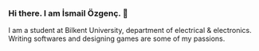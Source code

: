 ### Hi there. I am İsmail Özgenç. 👋 
I am a student at Bilkent University, department of electrical & electronics. 
Writing softwares and designing games are some of my passions. 

<!--
**Quikker/Quikker** is a ✨ _special_ ✨ repository because its `README.md` (this file) appears on your GitHub profile.

Here are some ideas to get you started:

- 🔭 I’m currently working on ...
- 🌱 I’m currently learning ...
- 👯 I’m looking to collaborate on ...
- 🤔 I’m looking for help with ...
- 💬 Ask me about ...
- 📫 How to reach me: ...
- 😄 Pronouns: ...
- ⚡ Fun fact: ...
-->

